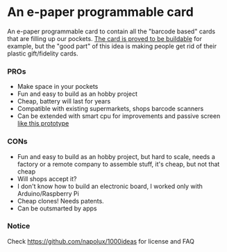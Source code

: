 # An e-paper programmable card

An e-paper programmable card to contain all the "barcode based" cards that are filling up our pockets. [The card is proved to be buildable](http://www.paulschow.com/2016/08/epaper-business-card.html) for example, but the "good part" of this idea is making people get rid of their plastic gift/fidelity cards.

### PROs

* Make space in your pockets
* Fun and easy to build as an hobby project
* Cheap, battery will last for years
* Compatible with existing supermarkets, shops barcode scanners
* Can be extended with smart cpu for improvements and passive screen [like this prototype](https://www.youtube.com/watch?v=s-8GpkncVFQ)

### CONs

* Fun and easy to build as an hobby project, but hard to scale, needs a factory or a remote company to assemble stuff, it's cheap, but not that cheap
* Will shops accept it?
* I don't know how to build an electronic board, I worked only with Arduino/Raspberry Pi
* Cheap clones! Needs patents.
* Can be outsmarted by apps

### Notice

Check https://github.com/napolux/1000ideas for license and FAQ
